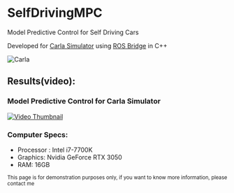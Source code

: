 # SelfDrivingMPC
Model Predictive Control for Self Driving Cars

Developed for [Carla Simulator](http://carla.org/) using [ROS Bridge](https://github.com/carla-simulator/ros-bridge) in C++





![Carla](http://carla.org//img/carla.jpg)


## Results(video):
### Model Predictive Control for Carla Simulator
[![Video Thumbnail](http://img.youtube.com/vi/ff6qUwG1www/hqdefault.jpg)](https://www.youtube.com/watch?v=ff6qUwG1www "Model Predictive Control for Carla")

### Computer Specs:
 - Processor : Intel i7-7700K
 - Graphics: Nvidia GeForce RTX 3050
 - RAM: 16GB






<sup>This page is for demonstration purposes only, if you want to know more information, please contact me</sup>
